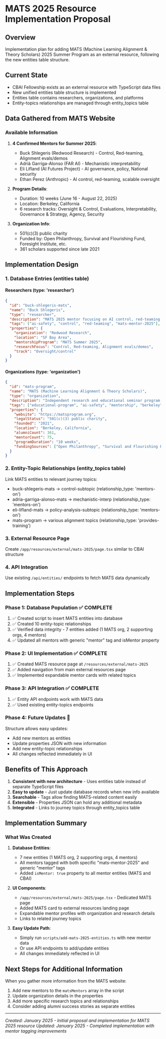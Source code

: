 # MATS 2025 Resource Implementation Proposal

## Overview
Implementation plan for adding MATS (Machine Learning Alignment & Theory Scholars) 2025 Summer Program as an external resource, following the new entities table structure.

## Current State
- CBAI Fellowship exists as an external resource with TypeScript data files
- New unified entities table structure is implemented
- Entities table contains researchers, organizations, and platforms
- Entity-topics relationships are managed through entity_topics table

## Data Gathered from MATS Website

### Available Information
1. **4 Confirmed Mentors for Summer 2025**:
   - Buck Shlegeris (Redwood Research) - Control, Red-teaming, Alignment evals/demos
   - Adrià Garriga-Alonso (FAR AI) - Mechanistic interpretability  
   - Eli Lifland (AI Futures Project) - AI governance, policy, National security
   - Ethan Perez (Anthropic) - AI control, red-teaming, scalable oversight

2. **Program Details**:
   - Duration: 10 weeks (June 16 - August 22, 2025)
   - Location: Berkeley, California
   - 6 research tracks: Oversight & Control, Evaluations, Interpretability, Governance & Strategy, Agency, Security

3. **Organization Info**:
   - 501(c)(3) public charity
   - Funded by: Open Philanthropy, Survival and Flourishing Fund, Foresight Institute, etc.
   - 361 scholars supported since late 2021

## Implementation Design

### 1. Database Entries (entities table)

#### Researchers (type: 'researcher')
```json
{
  "id": "buck-shlegeris-mats",
  "name": "Buck Shlegeris", 
  "type": "researcher",
  "description": "MATS 2025 mentor focusing on AI control, red-teaming, and alignment evaluations/demos",
  "tags": ["ai-safety", "control", "red-teaming", "mats-mentor-2025"],
  "properties": {
    "organization": "Redwood Research",
    "location": "SF Bay Area",
    "mentorshipProgram": "MATS Summer 2025",
    "researchFocus": "Control, Red-teaming, Alignment evals/demos",
    "track": "Oversight/control"
  }
}
```

#### Organizations (type: 'organization')
```json
{
  "id": "mats-program",
  "name": "MATS (Machine Learning Alignment & Theory Scholars)",
  "type": "organization",
  "description": "Independent research and educational seminar program for AI alignment, connecting scholars with top mentors",
  "tags": ["educational-program", "ai-safety", "mentorship", "berkeley"],
  "properties": {
    "website": "https://matsprogram.org",
    "legalStatus": "501(c)(3) public charity",
    "founded": "2021",
    "location": "Berkeley, California",
    "alumniCount": 361,
    "mentorCount": 75,
    "programDuration": "10 weeks",
    "fundingSources": ["Open Philanthropy", "Survival and Flourishing Fund", "Foresight Institute"]
  }
}
```

### 2. Entity-Topic Relationships (entity_topics table)
Link MATS entities to relevant journey topics:
- buck-shlegeris-mats → control-subtopic (relationship_type: 'mentors-on')
- adria-garriga-alonso-mats → mechanistic-interp (relationship_type: 'mentors-on')
- eli-lifland-mats → policy-analysis-subtopic (relationship_type: 'mentors-on')
- mats-program → various alignment topics (relationship_type: 'provides-training')

### 3. External Resource Page
Create `/app/resources/external/mats-2025/page.tsx` similar to CBAI structure

### 4. API Integration
Use existing `/api/entities/` endpoints to fetch MATS data dynamically

## Implementation Steps

### Phase 1: Database Population ✅ COMPLETE
1. ✅ Created script to insert MATS entities into database
2. ✅ Created 10 entity-topic relationships
3. ✅ Verified data integrity - 7 entities added (1 MATS org, 2 supporting orgs, 4 mentors)
4. ✅ Updated all mentors with generic "mentor" tag and isMentor property

### Phase 2: UI Implementation ✅ COMPLETE
1. ✅ Created MATS resource page at `/resources/external/mats-2025`
2. ✅ Added navigation from main external resources page
3. ✅ Implemented expandable mentor cards with related topics

### Phase 3: API Integration ✅ COMPLETE
1. ✅ Entity API endpoints work with MATS data
2. ✅ Used existing entity-topics endpoints

### Phase 4: Future Updates 🔄
Structure allows easy updates:
- Add new mentors as entities
- Update properties JSON with new information
- Add new entity-topic relationships
- All changes reflected immediately in UI

## Benefits of This Approach
1. **Consistent with new architecture** - Uses entities table instead of separate TypeScript files
2. **Easy to update** - Just update database records when new info available
3. **Searchable** - Tags allow finding MATS-related content easily
4. **Extensible** - Properties JSON can hold any additional metadata
5. **Integrated** - Links to journey topics through entity_topics table

## Implementation Summary

### What Was Created
1. **Database Entities**:
   - 7 new entities (1 MATS org, 2 supporting orgs, 4 mentors)
   - All mentors tagged with both specific "mats-mentor-2025" and generic "mentor" tags
   - Added `isMentor: true` property to all mentor entities (MATS and CBAI)

2. **UI Components**:
   - `/app/resources/external/mats-2025/page.tsx` - Dedicated MATS page
   - Added MATS card to external resources landing page
   - Expandable mentor profiles with organization and research details
   - Links to related journey topics

3. **Easy Update Path**:
   - Simply run `scripts/add-mats-2025-entities.ts` with new mentor data
   - Or use API endpoints to add/update entities
   - All changes immediately reflected in UI

## Next Steps for Additional Information
When you gather more information from the MATS website:
1. Add new mentors to the `matsMentors` array in the script
2. Update organization details in the properties
3. Add more specific research topics and relationships
4. Consider adding alumni success stories as separate entities

---
*Created: January 2025 - Initial proposal and implementation for MATS 2025 resource*
*Updated: January 2025 - Completed implementation with mentor tagging improvements*